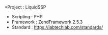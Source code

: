 *Project : LiquidSSP
* Scripting : PHP
* Framework : ZendFramework 2.5.3
* Standard : https://iabtechlab.com/standards/
